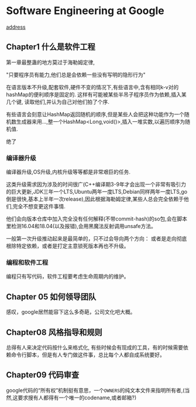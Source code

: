 # Software Engineering at Google

[address](https://github.com/qiangmzsx/Software-Engineering-at-Google)

## Chapter1 什么是软件工程

第一章最整蛊的地方莫过于海勒姆定律,

"只要程序员有能力,他们总是会依赖一些没有写明的隐形行为"

在语言版本不升级,配套软件,硬件不变的情况下,有些语言中,含有相同k-v对的hashMap的便利顺序是固定的. 这样有可能被某些半吊子程序员作为依赖,插入某几个键, 读取他们,并认为自己对他们拍了个序.

有些语言会刻意让HashMap返回随机的顺序,但是某些人会把这种功能作为一个随机数生成器来用...,整一个HashMap<Long,void()>,插入一堆实数,以遍历顺序为随机值.

绝了

### 编译器升级

编译器升级,OS升级,内核升级等等都是非常艰巨的任务.

这类升级需求因为涉及的时间很广(C++编译期3-9年才会出现一个非常有吸引力的巨大更新,JDK三年一个LTS,Ubuntu两年一度LTS,Debian同样两年一度LTS,go倒是很快,基本上半年一次release),因此根据海勒姆定律,某些人总会完全依赖于他们,完全不想变更这件事情.

他们会向版本仓库中加入完全没有任何解释(不带commit-hash)的so包,会在脚本里检测16.04和18.04(以及报错),会用黑魔法反射调用unsafe方法。

一般第一次升级推动起来是最简单的，只不过会导向两个方向： 或者是走向彻底根除特定依赖，或者是打定主意锁死版本再也不升级。

### 编程和软件工程

编程只有写代码，软件工程要考虑生命周期内的维护。

## Chapter 05 如何领导团队

感叹，google居然能容下这么多奇葩，公司文化吧大概。

## Chapter08 风格指导和规则

总得有人来决定代码按什么来格式化, 有些时候会有现成的工具，有的时候需要依赖命令行脚本，但是有人专门做这件事，总比每个人都自成系统要好。

## Chapter09 代码审查

google代码的“所有权”机制挺有意思，一个`OWNERS`的纯文本文件来指明所有者,(当然,这要求搜有人都得有一个唯一的codename,或者邮箱?)